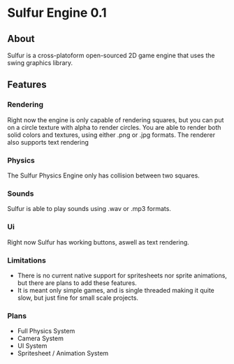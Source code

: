 # Sulfur Engine 0.1

## About
Sulfur is a cross-platoform open-sourced 2D game engine that uses the swing graphics library.

## Features

### Rendering
Right now the engine is only capable of rendering squares, but you can put on a circle texture with alpha to render circles. You are able to render both solid colors and textures, using either .png or .jpg formats. The renderer also supports text rendering

### Physics
The Sulfur Physics Engine only has collision between two squares.

### Sounds
Sulfur is able to play sounds using .wav or .mp3 formats.

### Ui
Right now Sulfur has working buttons, aswell as text rendering.

### Limitations
* There is no current native support for spritesheets nor sprite animations, but there are plans
to add these features.
* It is meant only simple games, and is single threaded making it quite slow, but just fine for small scale projects.

### Plans
* Full Physics System
* Camera System
* UI System
* Spritesheet / Animation System
